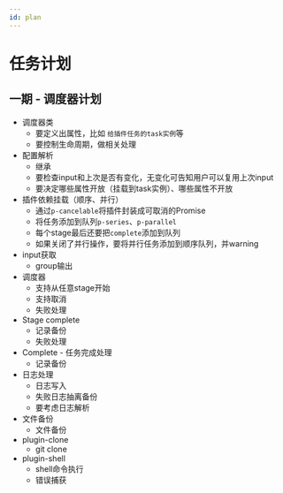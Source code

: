 ```yaml
---
id: plan
---
```


# 任务计划

## 一期 - 调度器计划
* 调度器类
	* 要定义出属性，比如 `给插件任务的task实例`等
	* 要控制生命周期，做相关处理
* 配置解析
	* 继承
	* 要检查input和上次是否有变化，无变化可告知用户可以复用上次input
	* 要决定哪些属性开放（挂载到task实例）、哪些属性不开放
* 插件依赖挂载（顺序、并行）
	* 通过`p-cancelable`将插件封装成可取消的Promise
	* 将任务添加到队列`p-series`、`p-parallel`
	* 每个stage最后还要把`complete`添加到队列
	* 如果关闭了并行操作，要将并行任务添加到顺序队列，并warning
* input获取
	* group输出
* 调度器
	* 支持从任意stage开始
	* 支持取消
	* 失败处理
* Stage complete
	* 记录备份
	* 失败处理
* Complete - 任务完成处理
	* 记录备份
* 日志处理
	* 日志写入
	* 失败日志抽离备份
	* 要考虑日志解析
* 文件备份
	* 文件备份
* plugin-clone
	* git clone
* plugin-shell
	* shell命令执行
	* 错误捕获
